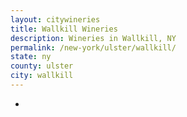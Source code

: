 ```yaml
---
layout: citywineries
title: Wallkill Wineries
description: Wineries in Wallkill, NY
permalink: /new-york/ulster/wallkill/
state: ny
county: ulster
city: wallkill
---
```

-
